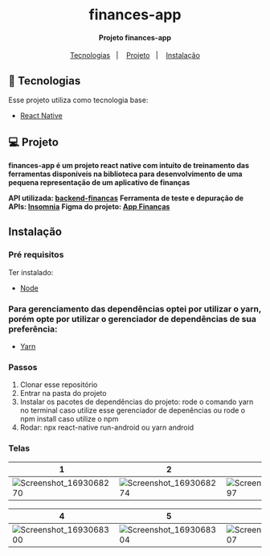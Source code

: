 <h1 align="center">finances-app</h1>

<h4 align="center">
  	Projeto finances-app
</h4>

<p align="center">
	<a href="#-tecnologias">Tecnologias</a>&nbsp;&nbsp;&nbsp;|&nbsp;&nbsp;&nbsp;
	<a href="#-projeto">Projeto</a>&nbsp;&nbsp;&nbsp;|&nbsp;&nbsp;&nbsp;
	<a href="#instalação">Instalação</a>
</p>

## 🤖 Tecnologias

Esse projeto utiliza como tecnologia base:

- [React Native](https://reactnative.dev/)

## 💻 Projeto

**finances-app é um projeto react native com intuito de treinamento das ferramentas disponíveis na biblioteca para desenvolvimento de uma pequena representação de um aplicativo de finanças**

**API utilizada: [backend-financas](https://github.com/devfraga/backend-financas)**
**Ferramenta de teste e depuração de APIs: [Insomnia](https://insomnia.rest/download)**
**Figma do projeto: [App Finanças](https://www.figma.com/file/O7hp0vwYIswS6xfKC51TFj/App-Finan%C3%A7as?type=design&node-id=0-1&mode=design&t=1KYfuIXnT0c9ffS0-0)**

## Instalação

### Pré requisitos

Ter instalado:

- [Node](https://nodejs.org/en/download/)

### Para gerenciamento das dependências optei por utilizar o yarn, porém opte por utilizar o gerenciador de dependências de sua preferência:

- [Yarn](https://yarnpkg.com/getting-started/install)

### Passos

1. Clonar esse repositório
2. Entrar na pasta do projeto
3. Instalar os pacotes de dependências do projeto: rode o comando yarn no terminal caso utilize esse gerenciador de depenências ou rode o npm install caso utilize o npm
3. Rodar: npx react-native run-android ou yarn android

### Telas

1 | 2 | 3 |
-- | -- | -- 
|![Screenshot_1693068270](https://github.com/thidantas/finances-app/assets/104513747/94ab53d0-513b-457c-91ac-a3dd2467b3a0)|![Screenshot_1693068274](https://github.com/thidantas/finances-app/assets/104513747/5a63f70b-2893-4de6-9492-7736ceb9d4ef)|![Screenshot_1693068297](https://github.com/thidantas/finances-app/assets/104513747/fe9b633c-c662-4c2d-898b-908b1fbdb8cf)|

 4 | 5 | 6 | 7 | 8
  -- | --| -- | -- | --
![Screenshot_1693068300](https://github.com/thidantas/finances-app/assets/104513747/93cd35b9-43c1-475c-9b07-cd1ffa531f66)|![Screenshot_1693068304](https://github.com/thidantas/finances-app/assets/104513747/13d67c7b-a47b-4c0d-8093-04ec5e18e349)|![Screenshot_1693068307](https://github.com/thidantas/finances-app/assets/104513747/dd974718-c223-42f8-8635-c65a0f0e5125)|![Screenshot_1693068311](https://github.com/thidantas/finances-app/assets/104513747/69556e61-3320-4920-a7c6-e6434c723a68)|![Screenshot_1693068317](https://github.com/thidantas/finances-app/assets/104513747/d67f3ca1-a005-4266-9e7a-6e6b8f6b68dd)|
